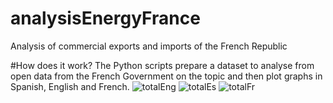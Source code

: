 # analysisEnergyFrance
Analysis of commercial exports and imports of the French Republic

#How does it work?
The Python scripts prepare a dataset to analyse from open data from the French Government on the topic
and then plot graphs in Spanish, English and French.
![totalEng](https://github.com/gpancardo/analysisEnergyFrance/assets/91687146/277c8c62-7a2b-4e6b-bad6-4956d4cad19f)
![totalEs](https://github.com/gpancardo/analysisEnergyFrance/assets/91687146/ca31630f-5252-4a92-8f1b-1ada6cad8d49)
![totalFr](https://github.com/gpancardo/analysisEnergyFrance/assets/91687146/7e5821bd-f4a6-4998-a554-922705081b47)
